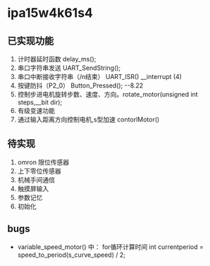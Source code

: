 # ipa15w4k61s4

## 已实现功能

1. 计时器延时函数 delay_ms();
2. 串口字符串发送 UART_SendString();
3. 串口中断接收字符串（/n结束）  UART_ISR() __interrupt (4)
4. 按键防抖（P2_0） Button_Pressed(); --8.22
5. 控制步进电机旋转步数、速度、方向。rotate_motor(unsigned int steps,__bit dir);
6. 有级变速功能
7. 通过输入距离方向控制电机,s型加速 contorlMotor()

## 待实现

1. omron 限位传感器
2. 上下零位传感器
3. 机械手间通信
4. 触摸屏输入
5. 参数记忆
6. 初始化

## bugs

+ variable_speed_motor() 中： for循环计算时间  int currentperiod = speed_to_period(s_curve_speed) / 2;
